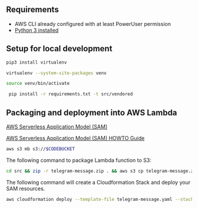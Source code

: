 ## Requirements

* AWS CLI already configured with at least PowerUser permission
* [Python 3 installed](https://www.python.org/downloads/)

## Setup for local development

```bash
pip3 install virtualenv

virtualenv --system-site-packages venv

source venv/bin/activate

 pip install -r requirements.txt -t src/vendored
```

## Packaging and deployment into AWS Lambda

[AWS Serverless Application Model (SAM)](https://github.com/awslabs/serverless-application-model/blob/master/versions/2016-10-31.md)
 
[AWS Serverless Application Model (SAM) HOWTO Guide](https://github.com/awslabs/serverless-application-model/blob/master/HOWTO.md)
 
```bash
aws s3 mb s3://$CODEBUCKET
```

The following command to package Lambda function to S3:

```bash
cd src && zip -r telegram-message.zip . && aws s3 cp telegram-message.zip s3://$CODEBUCKET/src/telegram-message.zip
```

The following command will create a Cloudformation Stack and deploy your SAM resources.

```bash
aws cloudformation deploy --template-file telegram-message.yaml --stack-name telegram-message --capabilities CAPABILITY_IAM
```